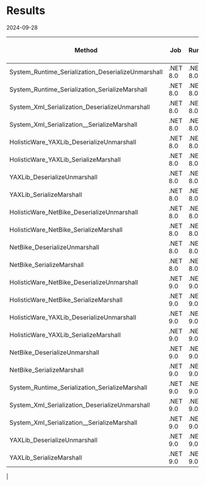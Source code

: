 # Results

2024-09-28

| Method                                             | Job           | Runtime       | Mean        | Error       | StdDev      | Completed Work Items | Lock Contentions | Exceptions | Gen0   | Gen1   | Gen2   | Allocated |
|--------------------------------------------------- |-------------- |-------------- |------------:|------------:|------------:|---------------------:|-----------------:|-----------:|-------:|-------:|-------:|----------:|
| System_Runtime_Serialization_DeserializeUnmarshall | .NET 8.0      | .NET 8.0      |          NA |          NA |          NA |                   NA |               NA |         NA |     NA |     NA |     NA |        NA |
| System_Runtime_Serialization_SerializeMarshall     | .NET 8.0      | .NET 8.0      |    642.9 ns |     7.01 ns |     6.56 ns |                    - |                - |          - | 0.7248 | 0.0029 |      - |   5.92 KB |
| System_Xml_Serialization_DeserializeUnmarshall     | .NET 8.0      | .NET 8.0      |  2,866.1 ns |    32.81 ns |    27.40 ns |                    - |                - |          - | 1.6327 | 0.0076 |      - |  13.37 KB |
| System_Xml_Serialization__SerializeMarshall        | .NET 8.0      | .NET 8.0      |  2,732.4 ns |    33.41 ns |    27.90 ns |                    - |                - |          - | 2.7237 | 0.0076 |      - |  22.31 KB |
| HolisticWare_YAXLib_DeserializeUnmarshall          | .NET 8.0      | .NET 8.0      | 18,762.0 ns |   304.42 ns |   284.75 ns |                    - |                - |          - | 4.6997 | 0.3662 | 0.1221 |  38.84 KB |
| HolisticWare_YAXLib_SerializeMarshall              | .NET 8.0      | .NET 8.0      | 19,832.7 ns |   369.12 ns |   362.52 ns |                    - |                - |          - | 5.0659 | 0.3662 | 0.1831 |  41.68 KB |
| YAXLib_DeserializeUnmarshall                       | .NET 8.0      | .NET 8.0      | 20,075.0 ns |   304.21 ns |   284.55 ns |                    - |                - |          - | 4.6997 | 0.3662 | 0.1221 |  38.76 KB |
| YAXLib_SerializeMarshall                           | .NET 8.0      | .NET 8.0      | 18,456.7 ns |   203.74 ns |   170.13 ns |                    - |                - |          - | 5.0659 | 0.3662 | 0.1831 |  41.68 KB |
| HolisticWare_NetBike_DeserializeUnmarshall         | .NET 8.0      | .NET 8.0      | 95,552.9 ns | 1,893.74 ns | 1,944.74 ns |                    - |                - |          - | 2.3193 | 1.0986 | 0.4883 |  19.36 KB |
| HolisticWare_NetBike_SerializeMarshall             | .NET 8.0      | .NET 8.0      | 60,780.2 ns | 1,191.03 ns | 1,114.09 ns |                    - |                - |          - | 2.5635 | 1.2207 | 0.3662 |  21.78 KB |
| NetBike_DeserializeUnmarshall                      | .NET 8.0      | .NET 8.0      | 94,267.7 ns | 1,714.40 ns | 2,168.17 ns |                    - |                - |          - | 2.3193 | 1.0986 | 0.4883 |  19.36 KB |
| NetBike_SerializeMarshall                          | .NET 8.0      | .NET 8.0      | 60,184.3 ns | 1,163.71 ns | 1,195.05 ns |                    - |                - |          - | 2.5635 | 1.2207 | 0.3662 |  21.78 KB |
| HolisticWare_NetBike_DeserializeUnmarshall         | .NET 9.0      | .NET 9.0      | 90,324.5 ns | 1,507.49 ns | 1,410.11 ns |                    - |                - |          - | 2.3193 | 1.0986 |      - |  19.33 KB |
| HolisticWare_NetBike_SerializeMarshall             | .NET 9.0      | .NET 9.0      | 55,020.8 ns |   837.75 ns |   742.64 ns |                    - |                - |          - | 2.5635 | 1.2207 |      - |  21.76 KB |
| HolisticWare_YAXLib_DeserializeUnmarshall          | .NET 9.0      | .NET 9.0      | 18,479.9 ns |   240.13 ns |   200.52 ns |                    - |                - |          - | 4.7607 | 0.3662 | 0.1221 |  38.85 KB |
| HolisticWare_YAXLib_SerializeMarshall              | .NET 9.0      | .NET 9.0      | 17,916.4 ns |   252.39 ns |   223.74 ns |                    - |                - |          - | 5.0659 | 0.3662 | 0.1221 |  41.78 KB |
| NetBike_DeserializeUnmarshall                      | .NET 9.0      | .NET 9.0      | 88,995.3 ns | 1,705.10 ns | 1,895.22 ns |                    - |                - |          - | 2.3193 | 1.0986 |      - |  19.33 KB |
| NetBike_SerializeMarshall                          | .NET 9.0      | .NET 9.0      | 55,099.3 ns |   908.82 ns |   850.11 ns |                    - |                - |          - | 2.5635 | 1.2207 |      - |  21.76 KB |
| System_Runtime_Serialization_SerializeMarshall     | .NET 9.0      | .NET 9.0      |    661.1 ns |     5.42 ns |     5.07 ns |                    - |                - |          - | 0.7248 | 0.0038 |      - |   5.92 KB |
| System_Xml_Serialization_DeserializeUnmarshall     | .NET 9.0      | .NET 9.0      |  2,714.6 ns |    28.44 ns |    26.61 ns |                    - |                - |          - | 1.6327 | 0.0153 |      - |  13.37 KB |
| System_Xml_Serialization__SerializeMarshall        | .NET 9.0      | .NET 9.0      |  2,603.3 ns |    31.18 ns |    27.64 ns |                    - |                - |          - | 2.7237 | 0.0687 |      - |  22.31 KB |
| YAXLib_DeserializeUnmarshall                       | .NET 9.0      | .NET 9.0      | 18,022.6 ns |   315.07 ns |   279.30 ns |                    - |                - |          - | 4.6997 | 0.3662 | 0.1221 |  38.85 KB |
| YAXLib_SerializeMarshall                           | .NET 9.0      | .NET 9.0      | 18,082.2 ns |   277.85 ns |   232.02 ns |                    - |                - |          - | 5.0659 | 0.3662 | 0.1221 |  41.78 KB |
|

